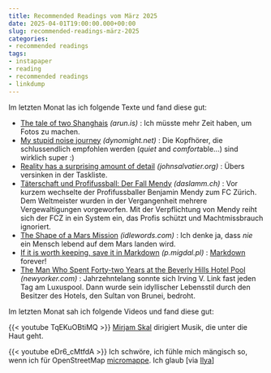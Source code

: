 ```yaml
---
title: Recommended Readings vom März 2025
date: 2025-04-01T19:00:00.000+00:00
slug: recommended-readings-märz-2025
categories:
- recommended readings
tags:
- instapaper
- reading
- recommended readings
- linkdump
---
```


Im letzten Monat las ich folgende Texte und fand diese gut:

- [The tale of two Shanghais](https://arun.is/blog/tale-of-two-shanghais/) *(arun.is)* : Ich müsste mehr Zeit haben, um Fotos zu machen.
- [My stupid noise journey](https://dynomight.net/noise/) *(dynomight.net)* : Die Kopfhörer, die schlussendlich empfohlen werden (*quiet* and *comfort*able...) sind wirklich super :)
- [Reality has a surprising amount of detail](http://johnsalvatier.org/blog/2017/reality-has-a-surprising-amount-of-detail) *(johnsalvatier.org)* : Übers versinken in der Taskliste.
- [Täterschaft und Profifussball: Der Fall Mendy](https://daslamm.ch/taeterschaft-und-profifussball-der-fall-mendy/) *(daslamm.ch)* : Vor kurzem wechselte der Profifussballer Benjamin Mendy zum FC Zürich. Dem Weltmeister wurden in der Vergangenheit mehrere Vergewaltigungen vorgeworfen. Mit der Verpflichtung von Mendy reiht sich der FCZ in ein System ein, das Profis schützt und Machtmissbrauch ignoriert.
- [The Shape of a Mars Mission](https://idlewords.com/2025/02/the_shape_of_a_mars_mission.htm) *(idlewords.com)* : Ich denke ja, dass *nie* ein Mensch lebend auf dem Mars landen wird.
- [If it is worth keeping, save it in Markdown](https://p.migdal.pl/blog/2025/02/markdown-saves) *(p.migdal.pl)* : [Markdown](http://enwp.org/markdown) forever!
- [The Man Who Spent Forty-two Years at the Beverly Hills Hotel Pool](https://www.newyorker.com/magazine/1993/02/22/beverly-hills-hotel-paradise-lost) *(newyorker.com)* : Jahrzehntelang sonnte sich Irving V. Link fast jeden Tag am Luxuspool. Dann wurde sein idyllischer Lebensstil durch den Besitzer des Hotels, den Sultan von Brunei, bedroht.

Im letzten Monat sah ich folgende Videos und fand diese gut:

{{< youtube TqEKuOBtiMQ >}}
[Mirjam Skal](https://mirjam-skal.com) dirigiert Musik, die unter die Haut geht.

{{< youtube eDr6_cMtfdA >}}
Ich schwöre, ich fühle mich mängisch so, wenn ich für OpenStreetMap [micromappe](https://wiki.openstreetmap.org/wiki/Micromapping). Ich glaub [via [Ilya](https://en.osm.town/@zverik)]

